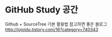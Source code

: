 ﻿GitHub Study 공간
============


Github + SourceTree 기본 활용법 참고하면 좋은 블로그  
<http://jojoldu.tistory.com/16?category=740343>
